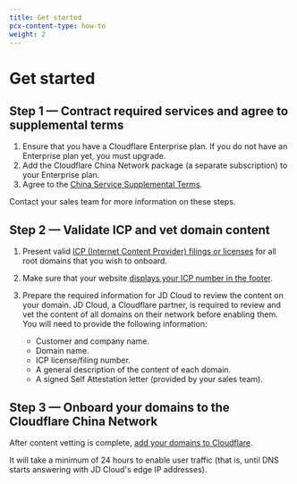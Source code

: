 ```yaml
---
title: Get started
pcx-content-type: how-to
weight: 2
---
```


# Get started

## Step 1 — Contract required services and agree to supplemental terms

1. Ensure that you have a Cloudflare Enterprise plan. If you do not have an Enterprise plan yet, you must upgrade.
2. Add the Cloudflare China Network package (a separate subscription) to your Enterprise plan.
3. Agree to the [China Service Supplemental Terms](https://www.cloudflare.com/supplemental-terms/#china-service).

Contact your sales team for more information on these steps.

## Step 2 — Validate ICP and vet domain content

1. Present valid [ICP (Internet Content Provider) filings or licenses](/china-network/concepts/icp/) for all root domains that you wish to onboard.

2. Make sure that your website [displays your ICP number in the footer](/china-network/concepts/icp/#displaying-your-icp-number).

3. Prepare the required information for JD Cloud to review the content on your domain. JD Cloud, a Cloudflare partner, is required to review and vet the content of all domains on their network before enabling them. You will need to provide the following information:

    * Customer and company name.
    * Domain name.
    * ICP license/filing number.
    * A general description of the content of each domain.
    * A signed Self Attestation letter (provided by your sales team).

## Step 3 — Onboard your domains to the Cloudflare China Network

After content vetting is complete, [add your domains to Cloudflare](/fundamentals/get-started/setup/add-site/).

It will take a minimum of 24 hours to enable user traffic (that is, until DNS starts answering with JD Cloud's edge IP addresses).